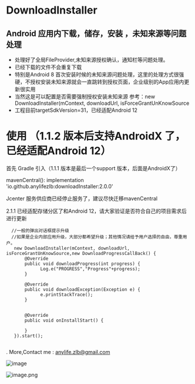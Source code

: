 # DownloadInstaller

## Android 应用内下载，储存，安装 ，未知来源等问题处理

- 处理好了全局FileProvider,未知来源授权确认，通知栏等问题处理。
- 已经下载的文件不会重复下载
- 特别是Android 8 首次安装时候的未知来源问题处理，这里的处理方式很强硬，不授权安装未知来源就会一直跳转到授权页面，企业级别的App应用内更新很实用
- 当然这是可以配置是否需要强制授权安装未知来源 参考：new DownloadInstaller(mContext, downloadUrl, isForceGrantUnKnowSource
- 工程目前targetSdkVersion=31，已经适配Android 12


# 使用 （1.1.2 版本后支持AndroidX 了，已经适配Android 12）

  首先 Gradle 引入（1.1.1 版本是最后一个support 版本，后面是AndroidX了）

  mavenCentral(): implementation 'io.github.anylifezlb:downloadInstaller:2.0.0'

  Jcenter 服务供应商已经停止服务了，建议尽快迁移mavenCentral

  2.1.1 已经适配存储分区了和Android 12，请大家验证是否符合自己的项目需求后进行更新
 
  ```
    //一般的弹出对话框提示升级
    //如果是企业内部应用升级，大部分都希望升级；其他情况请给予用户选择的自由，尊重用户。
     new DownloadInstaller(mContext, downloadUrl, isForceGrantUnKnowSource,new DownloadProgressCallBack() {
         @Override
         public void downloadProgress(int progress) {
               Log.e("PROGRESS","Progress"+progress);
         }
    
         @Override
         public void downloadException(Exception e) {
               e.printStackTrace();
         }
    

         @Override
         public void onInstallStart() {
    
         }
     }).start();
     
  ```
 
 
 .
 More,Contact me : anylife.zlb@gmail.com
 
 ![image](https://user-images.githubusercontent.com/15169396/139646686-2ba0d2c1-c25c-4259-9f18-687d8bcb153d.png)


![image.png](https://upload-images.jianshu.io/upload_images/2376786-88bc9e308207e1e9.png?imageMogr2/auto-orient/strip%7CimageView2/2/w/1240)
